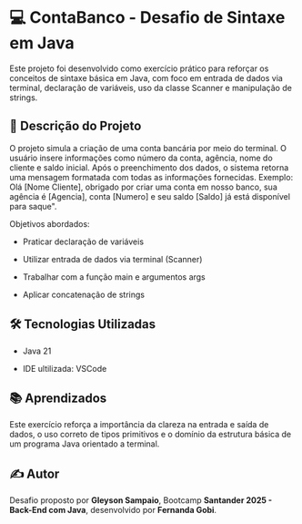 # 💻 ContaBanco - Desafio de Sintaxe em Java #

Este projeto foi desenvolvido como exercício prático para reforçar os conceitos de sintaxe básica em Java, com foco em entrada de dados via terminal, declaração de variáveis, uso da classe Scanner e manipulação de strings.

## 🧾 Descrição do Projeto ##

O projeto simula a criação de uma conta bancária por meio do terminal. O usuário insere informações como número da conta, agência, nome do cliente e saldo inicial. Após o preenchimento dos dados, o sistema retorna uma mensagem formatada com todas as informações fornecidas. Exemplo: Olá [Nome Cliente], obrigado por criar uma conta em nosso banco, sua agência é [Agencia], conta [Numero] e seu saldo [Saldo] já está disponível para saque".

Objetivos abordados:

* Praticar declaração de variáveis

* Utilizar entrada de dados via terminal (Scanner)

* Trabalhar com a função main e argumentos args

* Aplicar concatenação de strings

## 🛠️ Tecnologias Utilizadas ##

* Java 21 

* IDE ultilizada: VSCode

## 📚 Aprendizados ##

Este exercício reforça a importância da clareza na entrada e saída de dados, o uso correto de tipos primitivos e o domínio da estrutura básica de um programa Java orientado a terminal.

## ✍️ Autor ##
Desafio proposto por **Gleyson Sampaio**, Bootcamp **Santander 2025 - Back-End com Java**, desenvolvido por **Fernanda Gobi**.
